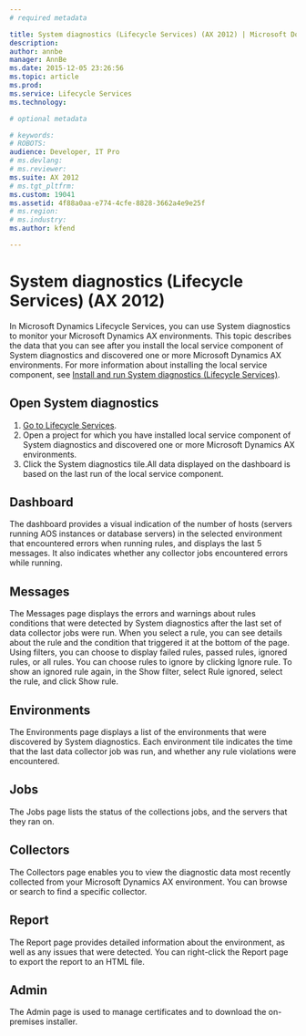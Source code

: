 ```yaml
---
# required metadata

title: System diagnostics (Lifecycle Services) (AX 2012) | Microsoft Docs
description: 
author: annbe
manager: AnnBe
ms.date: 2015-12-05 23:26:56
ms.topic: article
ms.prod: 
ms.service: Lifecycle Services
ms.technology: 

# optional metadata

# keywords: 
# ROBOTS: 
audience: Developer, IT Pro
# ms.devlang: 
# ms.reviewer: 
ms.suite: AX 2012
# ms.tgt_pltfrm: 
ms.custom: 19041
ms.assetid: 4f88a0aa-e774-4cfe-8828-3662a4e9e25f
# ms.region: 
# ms.industry: 
ms.author: kfend

---
```


# System diagnostics (Lifecycle Services) (AX 2012)

In Microsoft Dynamics Lifecycle Services, you can use System diagnostics to monitor your Microsoft Dynamics AX environments. This topic describes the data that you can see after you install the local service component of System diagnostics and discovered one or more Microsoft Dynamics AX environments. For more information about installing the local service component, see [Install and run System diagnostics (Lifecycle Services)](http://ax.help.dynamics.com/en/wiki/install-and-run-system-diagnostics-lifecycle-services/).

## Open System diagnostics
1.  [Go to Lifecycle Services](https://lcs.dynamics.com).
2.  Open a project for which you have installed local service component of System diagnostics and discovered one or more Microsoft Dynamics AX environments.
3.  Click the System diagnostics tile.All data displayed on the dashboard is based on the last run of the local service component.

## Dashboard
The dashboard provides a visual indication of the number of hosts (servers running AOS instances or database servers) in the selected environment that encountered errors when running rules, and displays the last 5 messages. It also indicates whether any collector jobs encountered errors while running.

## Messages
The Messages page displays the errors and warnings about rules conditions that were detected by System diagnostics after the last set of data collector jobs were run. When you select a rule, you can see details about the rule and the condition that triggered it at the bottom of the page. Using filters, you can choose to display failed rules, passed rules, ignored rules, or all rules. You can choose rules to ignore by clicking Ignore rule. To show an ignored rule again, in the Show filter, select Rule ignored, select the rule, and click Show rule.

## Environments
The Environments page displays a list of the environments that were discovered by System diagnostics. Each environment tile indicates the time that the last data collector job was run, and whether any rule violations were encountered.

## Jobs
The Jobs page lists the status of the collections jobs, and the servers that they ran on.

## Collectors
The Collectors page enables you to view the diagnostic data most recently collected from your Microsoft Dynamics AX environment. You can browse or search to find a specific collector.

## Report
The Report page provides detailed information about the environment, as well as any issues that were detected. You can right-click the Report page to export the report to an HTML file.

## Admin
The Admin page is used to manage certificates and to download the on-premises installer.



